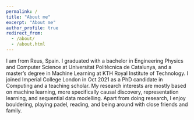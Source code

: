 ```yaml
---
permalink: /
title: "About me"
excerpt: "About me"
author_profile: true
redirect_from: 
  - /about/
  - /about.html
---
```


I am from Reus, Spain. I graduated with a bachelor in Engineering Physics and Computer Science at Universitat Politècnica de Catalunya, and a master’s degree in Machine Learning at KTH Royal Institute of Technology. I joined Imperial College London in Oct 2021 as a PhD candidate in Computing and a teaching scholar. My research interests are mostly based on machine learning, more specifically causal discovery, representation learning, and sequential data modelling. Apart from doing research, I enjoy bouldering, playing padel, reading, and being around with close friends and family.

